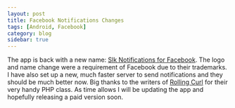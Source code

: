 ```yaml
---
layout: post
title: Facebook Notifications Changes
tags: [Android, Facebook]
category: blog
sidebar: true
---
```

The app is back with a new name:
[Slk Notifications for Facebook](https://market.android.com/details?id=com.lukekorth.facebookNotifications).
The logo and name change were a requirement of Facebook due to their trademarks. I have also set up a new, much
faster server to send notifications and they should be much better now. Big thanks to the
writers of [Rolling Curl](http://code.google.com/p/rolling-curl/) for their very handy PHP class.
As time allows I will be updating the app and hopefully releasing a paid version soon.